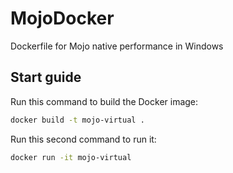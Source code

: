 # MojoDocker
Dockerfile for Mojo native performance in Windows
## Start guide
Run this command to build the Docker image:
```bash
docker build -t mojo-virtual .
```
Run this second command to run it:
```bash
docker run -it mojo-virtual
```